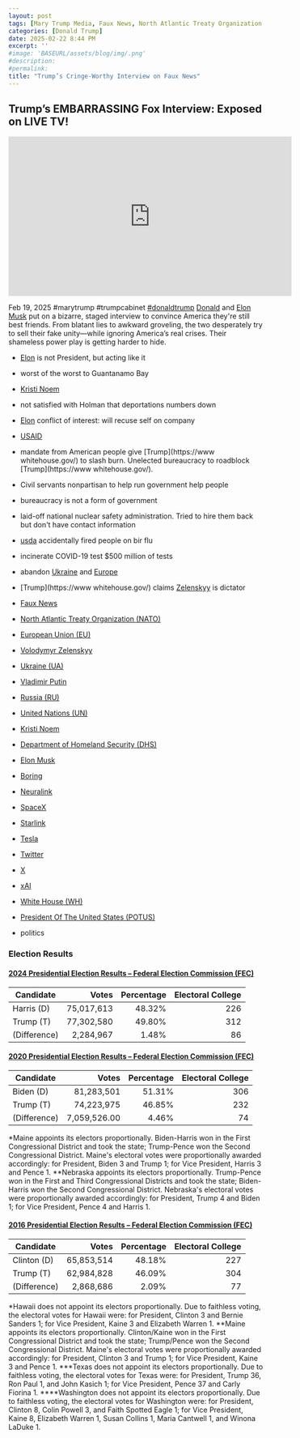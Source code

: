 ```yaml
---
layout: post
tags: [Mary Trump Media, Faux News, North Atlantic Treaty Organization (NATO), European Union (EU), Volodymyr Zelenskyy, Ukraine (UA), Vladimir Putin, Russia (RU), United Nations (UN), Kristi Noem, Department of Homeland Security (DHS), Elon Musk, Boring, Neuralink, SpaceX, Starlink, Tesla, Twitter, X, xAI, White House (WH), President Of The United States (POTUS), politics]
categories: [Donald Trump]
date: 2025-02-22 8:44 PM
excerpt: ''
#image: 'BASEURL/assets/blog/img/.png'
#description:
#permalink:
title: "Trump’s Cringe-Worthy Interview on Faux News"
---
```



## Trump’s EMBARRASSING Fox Interview: Exposed on LIVE TV!

<iframe width="560" height="315" src="https://www.youtube.com/embed/Ju0Cx9u43ng?si=95SH-XApMUOp3dX-" title="YouTube video player" frameborder="0" allow="accelerometer; autoplay; clipboard-write; encrypted-media; gyroscope; picture-in-picture; web-share" referrerpolicy="strict-origin-when-cross-origin" allowfullscreen></iframe>

Feb 19, 2025  #marytrump #trumpcabinet [#donaldtrump](https://www.whitehouse.gov/)
[Donald](https://www.whitehouse.gov/) and [Elon Musk](https://x.com/elonmusk/) put on a bizarre, staged interview to convince America they're still best friends. From blatant lies to awkward groveling, the two desperately try to sell their fake unity—while ignoring America’s real crises. Their shameless power play is getting harder to hide.

- [Elon](https://x.com/elonmusk/) is not President, but acting like it
- worst of the worst to Guantanamo Bay 
- [Kristi Noem](https://www.dhs.gov/person/kristi-noe)
- not satisfied with Holman that deportations numbers down 
- [Elon](https://x.com/elonmusk/) conflict of interest: will recuse self on company
- [USAID](https://www.usaid.gov/)
- mandate from American people give [Trump](https://www whitehouse.gov/) to slash burn. Unelected bureaucracy to roadblock [Trump](https://www whitehouse.gov/). 
- Civil servants nonpartisan to help run government help people 
- bureaucracy is not a form of government 
- laid-off national nuclear safety administration. Tried to hire them back but don't have contact information 
- [usda](https://www.usda.gov/) accidentally fired people on bir flu
- incinerate COVID-19 test $500 million of tests
- abandon [Ukraine](https://www.gov.ua/) and [Europe](https://commission.europa.eu/) 
- [Trump](https://www whitehouse.gov/) claims [Zelenskyy](https://www.president.gov.ua/) is dictator 

- [Faux News](https://www.foxnews.com/)
- [North Atlantic Treaty Organization (NATO)](https://www.nato.int/)
- [European Union (EU)](https://commission.europa.eu/)
- [Volodymyr Zelenskyy](https://www.president.gov.ua/)
- [Ukraine (UA)](https://www.gov.ua/)
- [Vladimir Putin](http://kremlin.ru/)
- [Russia (RU)](http://government.ru/)
- [United Nations (UN)](https://www.un.org/)
- [Kristi Noem](https://www.dhs.gov/person/kristi-noe)
- [Department of Homeland Security (DHS)](https://www.dhs.gov/)
- [Elon Musk](https://x.com/elonmusk/)
- [Boring](https://www.boringcompany.com/)
- [Neuralink](https://neuralink.com/)
- [SpaceX](https://www.spacex.com/)
- [Starlink](https://www.starlink.com/)
- [Tesla](https://www.tesla.com/)
- [Twitter](https://twitter.com/)
- [ X ](https://x.com/)
- [xAI](https://x.ai/)
- [White House (WH)](https://www.whitehouse.gov/)
- [President Of The United States (POTUS)](https://www.whitehouse.gov/)
- politics

### Election Results

#### [2024 Presidential Election Results – Federal Election Commission (FEC)](https://www.fec.gov/resources/cms-content/documents/2024presgeresults.pdf)

| Candidate | Votes | Percentage | Electoral College |
|---|--:|---:|---:|
| Harris (D) | 75,017,613 | 48.32% | 226 |
| Trump (T) | 77,302,580 | 49.80% | 312 |
| (Difference) | 2,284,967 | 1.48% | 86 |


#### [2020 Presidential Election Results – Federal Election Commission (FEC)](https://www.fec.gov/resources/cms-content/documents/federalelections2020.pdf)

| Candidate | Votes | Percentage | Electoral College |
|---|--:|---:|---:|
| Biden (D) | 81,283,501 | 51.31% | 306 |
| Trump (T) | 74,223,975 | 46.85% | 232 |
| (Difference) | 7,059,526.00 | 4.46% | 74 |

*Maine appoints its electors proportionally. Biden-Harris won in the First Congressional District and took the state; Trump-Pence won the Second Congressional District. Maine's electoral votes were proportionally awarded accordingly: for President, Biden 3 and Trump 1; for Vice President, Harris 3 and Pence 1.
**Nebraska appoints its electors proportionally. Trump-Pence won in the First and Third Congressional Districts and took the state; Biden-Harris won the Second Congressional District. Nebraska's electoral votes were proportionally awarded accordingly: for President, Trump 4 and Biden 1; for Vice President, Pence 4 and Harris 1.

#### [2016 Presidential Election Results – Federal Election Commission (FEC)](https://www.fec.gov/resources/cms-content/documents/federalelections2020.pdf)

| Candidate | Votes | Percentage | Electoral College |
|---|--:|---:|---:|
| Clinton (D) | 65,853,514 | 48.18% | 227 |
| Trump (T) | 62,984,828 | 46.09% | 304 |
| (Difference) | 2,868,686 | 2.09% | 77 |

*Hawaii does not appoint its electors proportionally. Due to faithless voting, the electoral votes for Hawaii were: for President, Clinton 3 and Bernie Sanders 1; for Vice President, Kaine 3 and Elizabeth Warren 1.
  **Maine appoints its electors proportionally. Clinton/Kaine won in the First Congressional District and took the state; Trump/Pence won the Second Congressional District. Maine's electoral votes were proportionally awarded accordingly: for President, Clinton 3 and Trump 1; for Vice President, Kaine 3 and Pence 1.
 ***Texas does not appoint its electors proportionally. Due to faithless voting, the electoral votes for Texas were: for President, Trump 36, Ron Paul 1, and John Kasich 1; for Vice President, Pence 37 and Carly Fiorina 1.
****Washington does not appoint its electors proportionally. Due to faithless voting, the electoral votes for Washington were: for President, Clinton 8, Colin Powell 3, and Faith Spotted Eagle 1; for Vice President, Kaine 8, Elizabeth Warren 1, Susan Collins 1, Maria Cantwell 1, and Winona LaDuke 1.

